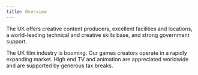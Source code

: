 ```yaml
---
title: Overview 
---
```

The UK offers creative content producers, excellent facilities and locations, a world-leading technical and creative skills base, and strong government support.

The UK film industry is booming. Our games creators operate in a rapidly expanding market.  High end TV and animation are appreciated worldwide and are supported by generous tax breaks.
